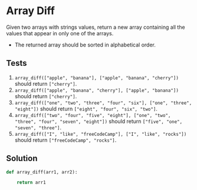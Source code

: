 # Array Diff

Given two arrays with strings values, return a new array containing all the values that appear in only one of the arrays.

- The returned array should be sorted in alphabetical order.

## Tests

1. `array_diff(["apple", "banana"], ["apple", "banana", "cherry"])` should return `["cherry"]`.
2. `array_diff(["apple", "banana", "cherry"], ["apple", "banana"])` should return `["cherry"]`.
3. `array_diff(["one", "two", "three", "four", "six"], ["one", "three", "eight"])` should return `["eight", "four", "six", "two"]`.
4. `array_diff(["two", "four", "five", "eight"], ["one", "two", "three", "four", "seven", "eight"])` should return `["five", "one", "seven", "three"]`.
5. `array_diff(["I", "like", "freeCodeCamp"], ["I", "like", "rocks"])` should return `["freeCodeCamp", "rocks"]`.

## Solution

```python
def array_diff(arr1, arr2):

    return arr1
```
